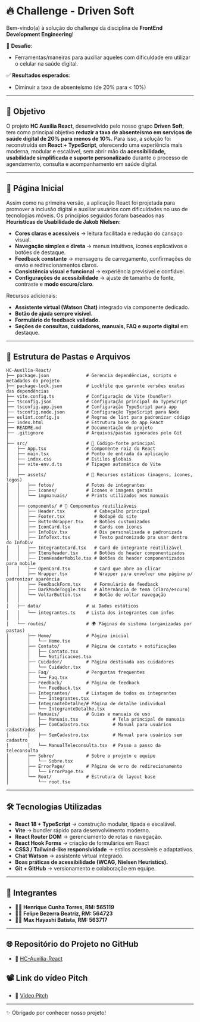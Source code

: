 # 🔥 Challenge - Driven Soft

Bem-vindo(a) à solução do challenge da disciplina de **FrontEnd Development Engineering**!

🎯 **Desafio**:

- Ferramentas/maneiras para auxiliar aqueles com dificuldade em utilizar o celular na saúde digital.

✅ **Resultados esperados**:

- Diminuir a taxa de absenteísmo (de 20% para < 10%)

---

## 📌 Objetivo

O projeto **HC Auxilia React**, desenvolvido pelo nosso grupo **Driven Soft**, tem como principal objetivo **reduzir a taxa de absenteísmo em serviços de saúde digital de 20% para menos de 10%.**
Para isso, a solução foi reconstruída em **React + TypeScript**, oferecendo uma experiência mais moderna, modular e escalável, sem abrir mão da **acessibilidade, usabilidade simplificada e suporte personalizado** durante o processo de agendamento, consulta e acompanhamento em saúde digital.

---

## 🧭 Página Inicial

Assim como na primeira versão, a aplicação React foi projetada para promover a inclusão digital e auxiliar usuários com dificuldades no uso de tecnologias móveis.
Os princípios seguidos foram baseados nas **Heurísticas de Usabilidade de Jakob Nielsen**:

- **Cores claras e acessíveis** → leitura facilitada e redução do cansaço visual.
- **Navegação simples e direta** → menus intuitivos, ícones explicativos e botões de destaque.
- **Feedback constante** → mensagens de carregamento, confirmações de envio e redirecionamentos claros.
- **Consistência visual e funcional** → experiência previsível e confiável.
- **Configurações de acessibilidade** → ajuste de tamanho de fonte, contraste e **modo escuro/claro**.

Recursos adicionais:

- **Assistente virtual (Watson Chat)** integrado via componente dedicado.
- **Botão de ajuda sempre visível.**
- **Formulário de feedback validado.**
- **Seções de consultas, cuidadores, manuais, FAQ e suporte digital** em destaque.

---

## 📁 Estrutura de Pastas e Arquivos

```
HC-Auxilia-React/
├── package.json              # Gerencia dependências, scripts e metadados do projeto
├── package-lock.json         # Lockfile que garante versões exatas das dependências
├── vite.config.ts            # Configuração do Vite (bundler)
├── tsconfig.json             # Configuração principal do TypeScript
├── tsconfig.app.json         # Configuração TypeScript para app
├── tsconfig.node.json        # Configuração TypeScript para Node
├── eslint.config.js          # Regras de lint para padronizar código
├── index.html                # Estrutura base do app React
├── README.md                 # Documentação do projeto
├── .gitignore                # Arquivos/pastas ignorados pelo Git
│
├── src/                      # 🌟 Código-fonte principal
│   ├── App.tsx               # Componente raiz do React
│   ├── main.tsx              # Ponto de entrada da aplicação
│   ├── index.css             # Estilos globais
│   ├── vite-env.d.ts         # Tipagem automática do Vite
│   │
│   ├── assets/               # 🎨 Recursos estáticos (imagens, ícones, logos)
│   │   ├── fotos/            # Fotos de integrantes
│   │   ├── icones/           # Ícones e imagens gerais
│   │   └── imgmanuais/       # Prints utilizados nos manuais
│   │
│   ├── components/ # 🧩 Componentes reutilizáveis
│   │   ├── Header.tsx           # Cabeçalho principal
│   │   ├── Footer.tsx           # Rodapé do site
│   │   ├── ButtonWrapper.tsx    # Botões customizados
│   │   ├── IconCard.tsx         # Cards com ícones
│   │   ├── InfoDiv.tsx          # Div personalisada e padronizada
│   │   ├── InfoText.tsx         # Texto padronizado pra usar dentro do InfoDiv
│   │   ├── IntegranteCard.tsx   # Card de integrante reutilizável
│   │   ├── ItensHeader.tsx      # Botões do header componentizados
│   │   ├── ItemHeaderMobile.tsx # Botões do header componentizados para mobile
│   │   ├── OpenCard.tsx         # Card que abre ao clicar
│   │   ├── Wrapper.tsx          # Wrapper para envolver uma página p/ padronizar aparência
│   │   ├── FeedbackForm.tsx     # Formulário de feedback
│   │   ├── DarkModeToggle.tsx   # Alternância de tema (claro/escuro)
│   │   └── VoltarButton.tsx     # Botão de voltar navegação
│   │
│   ├── data/                 # 📊 Dados estáticos
│   │   └── integrantes.ts    # Lista dos integrantes com infos
│   │
│   └── routes/               # 🌍 Páginas do sistema (organizadas por pastas)
│       ├── Home/             # Página inicial
│       │   └── Home.tsx
│       ├── Contato/          # Página de contato + notificações
│       │   ├── Contato.tsx
│       │   └── Notificacoes.tsx
│       ├── Cuidador/         # Página destinada aos cuidadores
│       │   └── Cuidador.tsx
│       ├── Faq/              # Perguntas frequentes
│       │   └── Faq.tsx
│       ├── Feedback/         # Página de feedback
│       │   └── Feedback.tsx
│       ├── Integrantes/      # Listagem de todos os integrantes
│       │   └── Integrantes.tsx
│       ├── IntegranteDetalhe/# Página de detalhe individual
│       │   └── IntegranteDetalhe.tsx
│       ├── Manuais/          # Guias e manuais de uso
│       │   ├── Manuais.tsx             # Tela principal de manuais
│       │   ├── ComCadastro.tsx         # Manual para usuários cadastrados
│       │   ├── SemCadastro.tsx         # Manual para usuários sem cadastro
│       │   └── ManualTeleconsulta.tsx  # Passo a passo da teleconsulta
│       ├── Sobre/            # Sobre o projeto e equipe
│       │   └── Sobre.tsx
│       ├── ErrorPage/        # Página de erro de redirecionamento
│       │   └── ErrorPage.tsx
│       └── Root/             # Estrutura de layout base
│           └── root.tsx

```

---

## 🛠️ Tecnologias Utilizadas

- **React 18 + TypeScript** → construção modular, tipada e escalável.
- **Vite** → bundler rápido para desenvolvimento moderno.
- **React Router DOM** → gerenciamento de rotas e navegação.
- **React Hook Forms** → criação de formulários em React
- **CSS3 / Tailwind-like responsividade** → estilos acessíveis e adaptativos.
- **Chat Watson** → assistente virtual integrado.
- **Boas práticas de acessibilidade (WCAG, Nielsen Heuristics).**
- **Git + GitHub** → versionamento e colaboração em equipe.

---

## 👥 Integrantes

- 🧑‍🎨 **Henrique Cunha Torres, RM: 565119**
- 👨‍💻 **Felipe Bezerra Beatriz, RM: 564723**
- 👨‍🔬 **Max Hayashi Batista, RM: 563717**

---

## 🌐 Repositório do Projeto no GitHub

- 🔗 [HC-Auxilia-React](https://github.com/Driven-Soft/HC-Auxilia-React)

## 📽️ Link do vídeo Pitch

- 💾 [Vídeo Pitch](https://youtu.be/lOz-UBzhXnM)

---

✨ Obrigado por conhecer nosso projeto!
